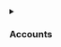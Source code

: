 <!-- ACCOUNTS -->
<details markdown="1">
  <summary><h3>Accounts</h3></summary>

  In order to attend the course (and become a professional web developer) you will need to open an account in the following services:

  - [Google Gmail](https://www.google.com/gmail/about/){:target="_blank"}
    - A Google Gmail account gives you free web-based email but also access to all the services provided by Google, e.g. YouTube, Google Docs, Google Drive and more.
  - [GitHub](https://github.com/){:target="_blank"}
    - `GitHub` is a web-based platform for `version control` & collaboration on code projects.
  - [StackOverflow](https://stackoverflow.com/){:target="_blank"}
    - `StackOverflow` is a Q&A site for programmers.
  - [Codesandbox](https://codesandbox.io/){:target="_blank"}
    - An online code editor that gives you the ability to share your code with a single web address.
  <!-- 
    - [Sli.do _(used during our Q&As)_](https://www.slido.com/){:target="_blank"} 
    -->
</details>